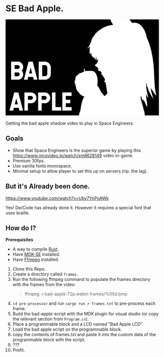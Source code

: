 # SE Bad Apple.
![thumbnail](bad-apple-script/thumb.png)

Getting the bad apple shadow video to play in Space Engineers.

## Goals
- Show that Space Engineers is the superior game by playing this https://www.nicovideo.jp/watch/sm8628149 video in-game.
- Premium 30fps.
- Use vanilla fonts monospace.
- Minimal setup to allow player to set this up on servers (rip. the lag).


## But it's Already been done.
https://www.youtube.com/watch?v=Uby7YnPoAWk

Yes! De/Code has already done it. However it requires a special font that uses braille.

## How do I?

**Prerequisites**
- A way to compile [Rust](https://www.rust-lang.org/tools/install).
- Have [MDK-SE](https://github.com/malware-dev/MDK-SE) installed.
- Have [Ffmpeg](https://ffmpeg.org/download.html) installed.

1. Clone this Repo.
2. Create a directory called `frames`.
3. Run the following ffmpeg command to populate the frames directory with the frames from the video.
    > ffmpeg -i bad-apple-72p.webm frames/%05d.bmp
4. `cd pre-processor` and run `cargo run > frames.txt` to pre-process each frame.
5. Build the bad-apple-script with the MDK plugin for visual studio (or copy the relevant section from `Program.cs`).
6. Place a programmable block and a LCD named "Bad Apple LCD".
7. Load the bad apple script on the programmable block.
8. copy the contents of frames.txt and paste it into the custom data of the programmable block with the script.
9. ???
10. Profit.